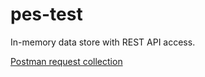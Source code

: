# pes-test
In-memory data store with REST API access.

[Postman request collection](https://www.getpostman.com/collections/db2d4f6ed5f5216716a0) 
